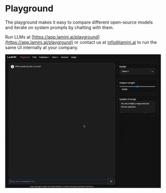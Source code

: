 # Playground

The playground makes it easy to compare different open-source models and iterate on system prompts by chatting with them.

Run LLMs at [https://app.lamini.ai/playground](https://app.lamini.ai/playground) or contact us at [info@lamini.ai](mailto:info@lamini.ai) to run the same UI internally at your company.

![Lamini Playground](/assets/playground.gif)

<br><br>

